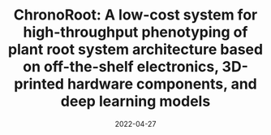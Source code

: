 ---
title: "ChronoRoot: A low-cost system for high-throughput phenotyping of plant root system architecture based on off-the-shelf electronics, 3D-printed hardware components, and deep learning models"
collection: talks
type: "Presentation"
permalink: /talks/udine2022
venue: "2022 Winter School of the University of Udine’s PhD program in Agricultural Science and Biotechnology"
date: 2022-04-27
location: "Udine, Italia"
---